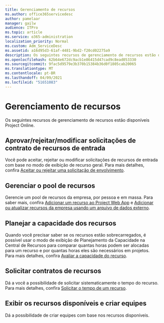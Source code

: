 ```yaml
---
title: Gerenciamento de recursos
ms.author: office365servicedesc
author: pamelaar
manager: gailw
audience: ITPro
ms.topic: article
ms.service: o365-administration
localization_priority: Normal
ms.custom: Adm_ServiceDesc
ms.assetid: a16d95d3-61af-4481-9bd2-f20cd02275a9
description: Os seguintes recursos de gerenciamento de recursos estão disponíveis Project Online.
ms.openlocfilehash: 62b64e672dc9acb1e86415d47cad9c8ead053330
ms.sourcegitcommit: 9fac5d9579e3b370b15384b36d0f1805cab20065
ms.translationtype: MT
ms.contentlocale: pt-BR
ms.lasthandoff: 04/09/2021
ms.locfileid: "51651083"
---
```

# <a name="resource-management"></a>Gerenciamento de recursos

Os seguintes recursos de gerenciamento de recursos estão disponíveis Project Online.
  
## <a name="approverejectmodify-incoming-resource-engagement-requests"></a>Aprovar/rejeitar/modificar solicitações de contrato de recursos de entrada

Você pode aceitar, rejeitar ou modificar solicitações de recursos de entrada com base no modo de exibição de recurso geral. Para mais detalhes, confira [Aceitar ou rejeitar uma solicitação de envolvimento](https://go.microsoft.com/fwlink/?LinkID=823659&amp;clcid=0x409).
  
## <a name="manage-resource-pool"></a>Gerenciar o pool de recursos

Gerencie um pool de recursos da empresa, por pessoa e em massa. Para saber mais, confira [Adicionar um recurso ao Project Web App](https://go.microsoft.com/fwlink/?LinkID=823660&amp;clcid=0x409) e [Adicionar ou atualizar recursos da empresa usando um arquivo de dados externo](https://go.microsoft.com/fwlink/?LinkID=823661&amp;clcid=0x409).
  
## <a name="plan-resource-capacity"></a>Planejar a capacidade dos recursos

Quando você precisar saber se os recursos estão sobrecarregados, é possível usar o modo de exibição de Planejamento da Capacidade na Central de Recursos para comparar quantas horas podem ser alocadas para um recurso e por quantas horas eles são necessários em projetos. Para mais detalhes, confira [Avaliar a capacidade do recurso](https://go.microsoft.com/fwlink/?LinkID=823662&amp;clcid=0x409).
  
## <a name="request-resource-agreements"></a>Solicitar contratos de recursos

Dá a você a possibilidade de solicitar sistematicamente o tempo do recurso. Para mais detalhes, confira [Solicitar o tempo de um recurso](https://go.microsoft.com/fwlink/?LinkID=823663&amp;clcid=0x409).
  
## <a name="view-available-resources-and-build-teams"></a>Exibir os recursos disponíveis e criar equipes

Dá a possibilidade de criar equipes com base nos recursos disponíveis.
  
